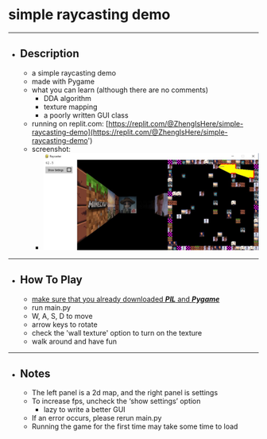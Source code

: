 # simple raycasting demo
---
- ## Description
  - a simple raycasting demo
  - made with Pygame
  - what you can learn (although there are no comments)
    - DDA algorithm
    - texture mapping
    - a poorly written GUI class
  - running on replit.com: [https://replit.com/@ZhengIsHere/simple-raycasting-demo](https://replit.com/@ZhengIsHere/simple-raycasting-demo')
  - screenshot:
    - ![2](screenshots/2.jpg)
---
- ## How To Play
  - <ins> make sure that you already downloaded _**PIL**_ and _**Pygame**_ </ins>
  - run main.py 
  - W, A, S, D to move
  - arrow keys to rotate
  - check the 'wall texture' option to turn on the texture
  - walk around and have fun
---
- ## Notes
  - The left panel is a 2d map, and the right panel is settings
  - To increase fps, uncheck the ‘show settings’ option
    - lazy to write a better GUI
  - If an error occurs, please rerun main.py
  - Running the game for the first time may take some time to load
